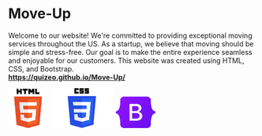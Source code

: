 # Move-Up
Welcome to our website! We're committed to providing exceptional moving services throughout the US. As a startup, we believe that moving should be simple and stress-free. Our goal is to make the entire experience seamless and enjoyable for our customers. This website was created using HTML, CSS, and Bootstrap.
<strong style="font-weight:bold; display:block; width:100%;">https://quizeo.github.io/Move-Up/</strong>

<div style=" disply:flex; justify-content: center; margin: 0 auto">
<img src="HTML5_logo_and_wordmark.svg.png" alt="Description" width="80px" >
<img src="CSS-Logo.png" alt="Description" width="130px" >
<img src="Bootstrap_logo.svg.png" alt="Description" width="80px" >
</div>
